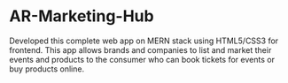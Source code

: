 # AR-Marketing-Hub
Developed this complete web app on MERN stack using HTML5/CSS3 for frontend. This app allows brands and companies to list and market their events and products to the consumer who can book tickets for events or buy products online.
